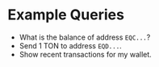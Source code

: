 # Example Queries

- What is the balance of address `EQC...`?
- Send 1 TON to address `EQD...`.
- Show recent transactions for my wallet. 